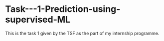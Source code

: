 # Task---1-Prediction-using-supervised-ML
This is the task 1 given by the TSF as the part of my internship programme.
